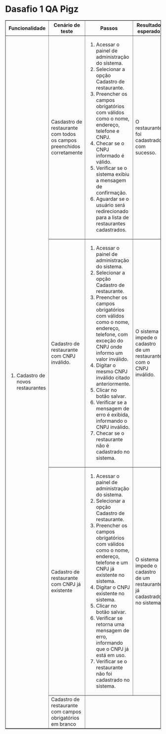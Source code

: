# Dasafio 1 QA Pigz

<table border="1">
    <tr>
        <th>Funcionalidade</th>
        <th>Cenário de teste</th>
        <th>Passos</th> 
        <th>Resultado esperado</th>
    </tr>
    <tr>
        <td rowspan="4">
            <ol>
                <li>Cadastro de novos restaurantes</li>
            </ol>
        </td>
        <td>Casdastro de restaurante com todos os campos preenchidos corretamente</td>
        <td>
            <ol>
                <li>Acessar o painel de administração do sistema.</li>
                <li>Selecionar a opção Cadastro de restaurante.</li>
                <li>Preencher os campos obrigatórios com válidos como o nome, endereço, telefone e CNPJ.</li>
                <li>Checar se o CNPJ informado é válido.</li>
                <li>Verificar se o sistema exibiu a mensagem de confirmação.</li>
                <li>Aguardar se o usuário será redirecionado para a lista de restaurantes cadastrados.</li>
            </ol>
        </td>
        <td>O restaurante foi cadastrado com sucesso.</td>
    </tr>
    <tr>
        <td>Cadastro de restaurante com CNPJ inválido.</td>
        <td>
            <ol>
                <li>Acessar o painel de administração do sistema.</li>
                <li>Selecionar a opção Cadastro de restaurante.</li>
                <li>Preencher os campos obrigatórios com válidos como o nome, endereço, telefone, com exceção do CNPJ onde informo um valor inválido.</li>
                <li>Digitar o mesmo CNPJ inválido citado anteriormente.</li>
                <li>Clicar no botão salvar.</li>
                <li>Verificar se a mensagem de erro é exibida, informando o CNPJ inválido.</li>
                <li>Checar se o restaurante não é cadastrado no sistema.</li>
            </ol>
        </td>
        <td>O sistema impede o cadastro de um restaurante com o CNPJ inválido.</td>
    </tr>
    <tr>
        <td>Cadastro de restaurante com CNPJ já existente</td>
        <td>
            <ol>
                <li>Acessar o painel de administração do sistema.</li>
                <li>Selecionar a opção Cadastro de restaurante.</li>
                <li>Preencher os campos obrigatórios com válidos como o nome, endereço, telefone e um CNPJ já existente no sistema.</li>
                <li>Digitar o CNPJ existente no sistema.</li>
                <li>Clicar no botão salvar.</li>
                <li>Verificar se retorna uma mensagem de erro, informando que o CNPJ já está em uso.</li> 
                <li>Verificar se o restaurante não foi cadastrado no sistema.</li>
            </ol>
        </td>
        <td>O sistema impede o cadastro de um restaurante já cadastrado no sistema.</td>
    </tr>
    <tr>
        <td>Cadastro de restaurante com campos obrigatórios em branco</td
